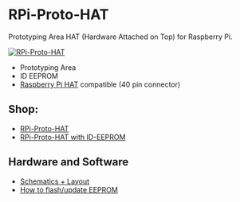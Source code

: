 # RPi-Proto-HAT
Prototyping Area HAT (Hardware Attached on Top) for Raspberry Pi.

[![RPi-Proto-HAT](https://github.com/watterott/RPi-Proto-HAT/raw/master/hardware/RPi-Proto-HAT_v10.jpg)](http://www.watterott.com/en/RPi-Proto-HAT)

* Prototyping Area
* ID EEPROM
* [Raspberry Pi HAT](https://github.com/raspberrypi/hats) compatible (40 pin connector)


## Shop:
* [RPi-Proto-HAT](http://www.watterott.com/en/RPi-Proto-HAT)
* [RPi-Proto-HAT with ID-EEPROM](http://www.watterott.com/en/RPi-Proto-HAT-ID-EEPROM)


## Hardware and Software
* [Schematics + Layout](https://github.com/watterott/RPi-Proto-HAT/tree/master/hardware)
* [How to flash/update EEPROM](https://github.com/watterott/RPi-Proto-HAT/blob/master/docs/EEPROM.md)
